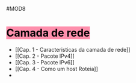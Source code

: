 #MOD8

# <mark style="background: #FF5582A6;">Camada de rede</mark>

- [[Cap. 1 - Caracteristicas da camada de rede]]
- [[Cap. 2 - Pacote IPv4]]
- [[Cap. 3 - Pacote IPv6]]
- [[Cap. 4 - Como um host Roteia]]
- 